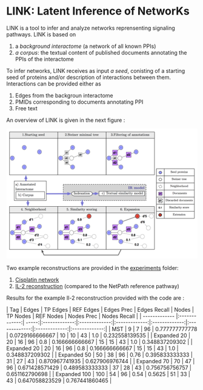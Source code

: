 LINK: Latent Inference of NetworKs
========================================

LINK is a tool to infer and analyze networks reprensenting signaling pathways. LINK is based on 
1. a _background interactome_ (a network of all known PPIs)
2. _a corpus_: the textual content of published documents annotating the PPIs of the interactome

To infer networks, LINK receives as input _a seed_, conisting of a starting seed of proteins and/or description of interactions between them. Interactions can be provided either as 
1. Edges from the backgroun interactome
2. PMIDs corresponding to documents annotating PPI
3. Free text 


An overview of LINK is given in the next figure :

![LINK Overview](figures/1b_algorithmic_overview_v3.png)



Two example reconstructions are provided in the [experiments](experiments) folder:

1. [Cisplatin network](experiments/131202_Daniel_Cisplatin_network/build_cisplatin_network.py)
2. [IL-2 reconstruction](experiments/131205_examples_for_BioInformatics/rebuild_IL2.py) (compared to the NetPath reference pathway)

Results for the example Il-2 reconstruction provided with the code are :

|     Tag      | Edges | TP Edges | REF Edges |   Edges Prec   |   Edges Recall  | Nodes | TP Nodes | REF Nodes |   Nodes Prec   |  Nodes Recall  |
| ------------- |:-------------:| -----:|:-------------:|:-------------:|:-------------:|:-------------:|:-------------:|:-------------:|:-------------:|
|     MST      |   9   |    7     |     96    | 0.777777777778 | 0.0729166666667 |   10  |    10    |     43    |      1.0       | 0.232558139535 |
| Expanded 20  |   20  |    16    |     96    |      0.8       |  0.166666666667 |   15  |    15    |     43    |      1.0       | 0.348837209302 |
| Expanded 20  |   20  |    16    |     96    |      0.8       |  0.166666666667 |   15  |    15    |     43    |      1.0       | 0.348837209302 |
| Expanded 50  |   50  |    38    |     96    |      0.76      |  0.395833333333 |   31  |    27    |     43    | 0.870967741935 | 0.627906976744 |
| Expanded 70  |   70  |    47    |     96    | 0.671428571429 |  0.489583333333 |   37  |    28    |     43    | 0.756756756757 | 0.651162790698 |
| Expanded 100 |  100  |    54    |     96    |      0.54      |      0.5625     |   51  |    33    |     43    | 0.647058823529 | 0.767441860465 |



